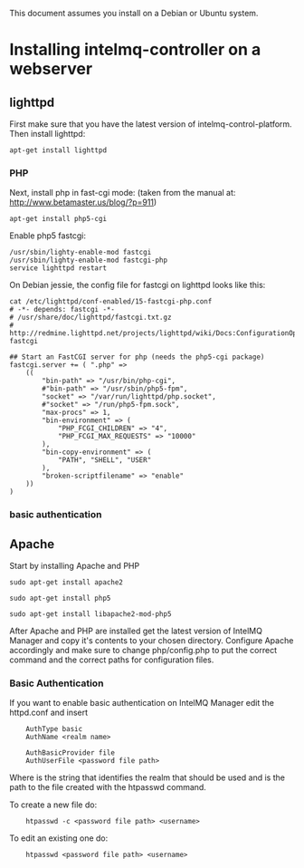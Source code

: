 
This document assumes you install on a Debian or Ubuntu system.

# Installing intelmq-controller on a webserver

## lighttpd

First make sure that you have the latest version of  intelmq-control-platform.
Then install lighttpd:

```
apt-get install lighttpd
```

### PHP

Next, install php in fast-cgi mode:
(taken from the manual at: http://www.betamaster.us/blog/?p=911)

```
apt-get install php5-cgi
```

Enable php5 fastcgi:

```
/usr/sbin/lighty-enable-mod fastcgi
/usr/sbin/lighty-enable-mod fastcgi-php
service lighttpd restart
```

On Debian jessie, the config file for fastcgi on lighttpd looks like this:

```
cat /etc/lighttpd/conf-enabled/15-fastcgi-php.conf
# -*- depends: fastcgi -*-
# /usr/share/doc/lighttpd/fastcgi.txt.gz
# http://redmine.lighttpd.net/projects/lighttpd/wiki/Docs:ConfigurationOptions#mod_fastcgi-fastcgi

## Start an FastCGI server for php (needs the php5-cgi package)
fastcgi.server += ( ".php" =>
	((
		"bin-path" => "/usr/bin/php-cgi",
		#"bin-path" => "/usr/sbin/php5-fpm",
		"socket" => "/var/run/lighttpd/php.socket",
		#"socket" => "/run/php5-fpm.sock",
		"max-procs" => 1,
		"bin-environment" => (
			"PHP_FCGI_CHILDREN" => "4",
			"PHP_FCGI_MAX_REQUESTS" => "10000"
		),
		"bin-copy-environment" => (
			"PATH", "SHELL", "USER"
		),
		"broken-scriptfilename" => "enable"
	))
)
```

### basic authentication


## Apache

Start by installing Apache and PHP

```
sudo apt-get install apache2

sudo apt-get install php5

sudo apt-get install libapache2-mod-php5
```

After Apache and PHP are installed get the latest version of IntelMQ Manager and copy it's contents to your chosen directory. Configure Apache accordingly and make sure to change php/config.php to put the correct command and the correct paths for configuration files.

### Basic Authentication

If you want to enable basic authentication on IntelMQ Manager edit the httpd.conf and insert 

```
    AuthType basic 
    AuthName <realm name>

    AuthBasicProvider file
    AuthUserFile <password file path>
```

Where <realm name> is the string that identifies the realm that should be used and <password file path> is the path to the file created with the htpasswd command.

To create a new file do:

```
    htpasswd -c <password file path> <username>
```

To edit an existing one do:

```
    htpasswd <password file path> <username>
```
